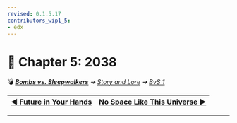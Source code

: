 ```yaml
---
revised: 0.1.5.17
contributors_wip1_5:
- edx
---
```


# 📄 Chapter 5: 2038

💣 ***[Bombs vs. Sleepwalkers][home]** ➔ [Story and Lore][story] ➔ [BvS 1][story_bvs1]*

| [◀️ Future in Your Hands][prev] | [No Space Like This Universe ▶️][next] |
| --: | :-- |

****

[home]: /README.md
[prev]: /story/bvs1/04_future_in_your_hands.md
[next]: /story/bvs1/06_no_space_like_this_universe.md
[story]: /story/readme.md
[story_bvs1]: /story/bvs1/readme.md
